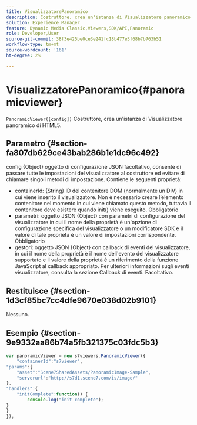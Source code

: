 ```yaml
---
title: VisualizzatorePanoramico
description: Costruttore, crea un'istanza di Visualizzatore panoramico di HTML5.
solution: Experience Manager
feature: Dynamic Media Classic,Viewers,SDK/API,Panoramic
role: Developer,User
source-git-commit: 38f3e425be0ce3e241fc18b477e3f68b7b763b51
workflow-type: tm+mt
source-wordcount: '161'
ht-degree: 2%

---
```


# VisualizzatorePanoramico{#panoramicviewer}

`PanoramicViewer([config])`
Costruttore, crea un&#39;istanza di Visualizzatore panoramico di HTML5.

## Parametro {#section-fa807db629ce43bab286b1e1dc96c492}

config
{Object} oggetto di configurazione JSON facoltativo, consente di passare tutte le impostazioni del visualizzatore al costruttore ed evitare di chiamare singoli metodi di impostazione. Contiene le seguenti proprietà:

* containerId: {String} ID del contenitore DOM (normalmente un DIV) in cui viene inserito il visualizzatore. Non è necessario creare l’elemento contenitore nel momento in cui viene chiamato questo metodo, tuttavia il contenitore deve esistere quando init() viene eseguito. Obbligatorio
* parametri: oggetto JSON {Object} con parametri di configurazione del visualizzatore in cui il nome della proprietà è un&#39;opzione di configurazione specifica del visualizzatore o un modificatore SDK e il valore di tale proprietà è un valore di impostazioni corrispondente. Obbligatorio
* gestori: oggetto JSON {Object} con callback di eventi del visualizzatore, in cui il nome della proprietà è il nome dell&#39;evento del visualizzatore supportato e il valore della proprietà è un riferimento della funzione JavaScript al callback appropriato. Per ulteriori informazioni sugli eventi visualizzatore, consulta la sezione Callback di eventi. Facoltativo.


## Restituisce {#section-1d3cf85bc7cc4dfe9670e038d02b9101}

Nessuno.

## Esempio {#section-9e9332aa86b74a5fb321375c03fdc5b3}

```javascript {.line-numbers}
var panoramicViewer = new s7viewers.PanoramicViewer({
    "containerId":"s7viewer",
"params":{
    "asset":"Scene7SharedAssets/PanoramicImage-Sample",
    "serverurl":"http://s7d1.scene7.com/is/image/"
},
"handlers":{
    "initComplete":function() {
        console.log("init complete");
}
}
});
```
